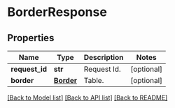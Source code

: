 # BorderResponse

## Properties
Name | Type | Description | Notes
------------ | ------------- | ------------- | -------------
**request_id** | **str** | Request Id. | [optional] 
**border** | [**Border**](Border.md) | Table. | [optional] 

[[Back to Model list]](../README.md#documentation-for-models) [[Back to API list]](../README.md#documentation-for-api-endpoints) [[Back to README]](../README.md)


